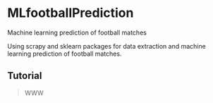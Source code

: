 # MLfootballPrediction
Machine learning prediction of football matches

Using scrapy and sklearn packages for data extraction and machine learning prediction of football matches.

## Tutorial

> WWW
